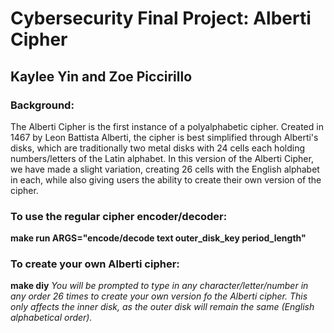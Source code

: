 # Cybersecurity Final Project: Alberti Cipher
## Kaylee Yin and Zoe Piccirillo 

### Background: 
The Alberti Cipher is the first instance of a polyalphabetic cipher. Created in 1467 by Leon Battista Alberti, the cipher is best simplified through Alberti's disks, which are traditionally two metal disks with 24 cells each holding numbers/letters of the Latin alphabet. In this version of the Alberti Cipher, we have made a slight variation, creating 26 cells with the English alphabet in each, while also giving users the ability to create their own version of the cipher.  

### To use the regular cipher encoder/decoder:
**make run ARGS="encode/decode text outer_disk_key period_length"**

### To create your own Alberti cipher: 
**make diy**
*You will be prompted to type in any character/letter/number in any order 26 times to create your own version fo the Alberti cipher. This only affects the inner disk, as the outer disk will remain the same (English alphabetical order).*